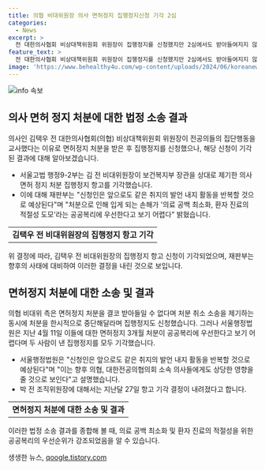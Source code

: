 ```yaml
---
title: 의협 비대위원장 의사 면허정지 집행정지신청 기각 2심
categories:
  - News
excerpt: >
  전 대한의사협회 비상대책위원회 위원장이 집행정지를 신청했지만 2심에서도 받아들여지지 않았다. 서울고법은 보건복지부 장관을 상대로 제기한 의사면허 정지 처분 집행정지 항고를 기각했다. 지난 3월 전공의 집단사직을 조장한 혐의로 3개월 면허 정지 처분을 받았으며, 법원은 이를 공공복리에 우선시킨다고 판단했다.
feature_text: >
  전 대한의사협회 비상대책위원회 위원장이 집행정지를 신청했지만 2심에서도 받아들여지지 않았다. 서울고법은 보건복지부 장관을 상대로 제기한 의사면허 정지 처분 집행정지 항고를 기각했다. 지난 3월 전공의 집단사직을 조장한 혐의로 3개월 면허 정지 처분을 받았으며, 법원은 이를 공공복리에 우선시킨다고 판단했다.
image: 'https://www.behealthy4u.com/wp-content/uploads/2024/06/koreanews.jpg'
---
```


<p><img src="https://www.behealthy4u.com/wp-content/uploads/2024/06/koreanews.jpg" alt="info 속보" /></p>

<h2 data-ke-size="size26">의사 면허 정지 처분에 대한 법정 소송 결과</h2>

<p data-ke-size="size16">의사인 김택우 전 대한의사협회(의협) 비상대책위원회 위원장이 전공의들의 집단행동을 교사했다는 이유로 면허정지 처분을 받은 후 집행정지를 신청했으나, 해당 신청이 기각된 결과에 대해 알아보겠습니다.</p>

<ul>
<li>서울고법 행정9-2부는 김 전 비대위원장이 보건복지부 장관을 상대로 제기한 의사면허 정지 처분 집행정지 항고를 기각했습니다.</li>
<li>이에 대해 재판부는 "신청인은 앞으로도 같은 취지의 발언 내지 활동을 반복할 것으로 예상된다"며 "처분으로 인해 입게 되는 손해가 '의료 공백 최소화, 환자 진료의 적절성 도모'라는 공공복리에 우선한다고 보기 어렵다" 밝혔습니다.</li>
</ul>

<table>
  <tr>
    <td style="text-align: center; height: 17px;"><b>김택우 전 비대위원장의 집행정지 항고 기각</b></td>
  </tr>
</table>

<p data-ke-size="size16">위 결정에 따라, 김택우 전 비대위원장의 집행정지 항고 신청이 기각되었으며, 재판부는 향후의 사태에 대비하여 이러한 결정을 내린 것으로 보입니다.</p>

<h2 data-ke-size="size26">면허정지 처분에 대한 소송 및 결과</h2>

<p data-ke-size="size16">의협 비대위 측은 면허정지 처분을 결코 받아들일 수 없다며 처분 취소 소송을 제기하는 동시에 처분을 한시적으로 중단해달라며 집행정지도 신청했습니다. 그러나 서울행정법원은 지난 4월 11일 이들에 대한 면허정지 3개월 처분이 공공복리에 우선한다고 보기 어렵다며 두 사람이 낸 집행정지를 모두 기각했습니다.</p>

<ul>
<li>서울행정법원은 "신청인은 앞으로도 같은 취지의 발언 내지 활동을 반복할 것으로 예상된다"며 "이는 향후 의협, 대한전공의협의회 소속 의사들에게도 상당한 영향을 줄 것으로 보인다"고 설명했습니다.</li>
<li>박 전 조직위원장에 대해서는 지난달 27일 항고 기각 결정이 내려졌다고 합니다.</li>
</ul>

<table>
  <tr>
    <td style="text-align: center; height: 17px;"><b>면허정지 처분에 대한 소송 및 결과</b></td>
  </tr>
</table>

<p data-ke-size="size16">이러한 법정 소송 결과를 종합해 볼 때, 의료 공백 최소화 및 환자 진료의 적절성을 위한 공공복리의 우선순위가 강조되었음을 알 수 있습니다.</p>
생생한 뉴스, <a href="https://qoogle.tistory.com" rel="dofollow">qoogle.tistory.com</a>


